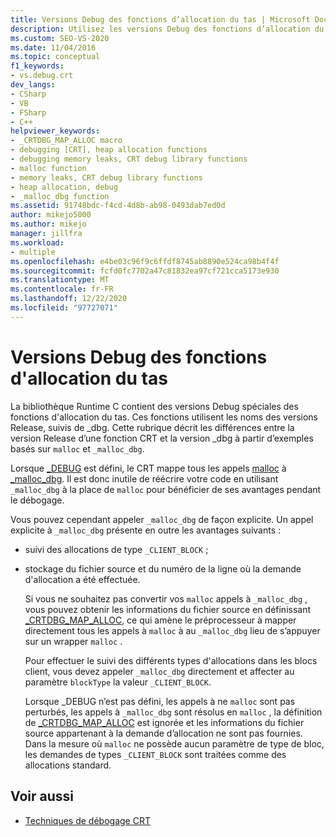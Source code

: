 ```yaml
---
title: Versions Debug des fonctions d’allocation du tas | Microsoft Docs
description: Utilisez les versions Debug des fonctions d’allocation du tas dans la bibliothèque Runtime C. Ces fonctions ont les mêmes noms que les versions release, avec _dbg ajoutée.
ms.custom: SEO-VS-2020
ms.date: 11/04/2016
ms.topic: conceptual
f1_keywords:
- vs.debug.crt
dev_langs:
- CSharp
- VB
- FSharp
- C++
helpviewer_keywords:
- _CRTDBG_MAP_ALLOC macro
- debugging [CRT], heap allocation functions
- debugging memory leaks, CRT debug library functions
- malloc function
- memory leaks, CRT debug library functions
- heap allocation, debug
- _malloc_dbg function
ms.assetid: 91748bdc-f4cd-4d8b-ab98-0493dab7ed0d
author: mikejo5000
ms.author: mikejo
manager: jillfra
ms.workload:
- multiple
ms.openlocfilehash: e4be03c96f9c6ffdf8745ab8890e524ca98b4f4f
ms.sourcegitcommit: fcfd0fc7702a47c81832ea97cf721cca5173e930
ms.translationtype: MT
ms.contentlocale: fr-FR
ms.lasthandoff: 12/22/2020
ms.locfileid: "97727071"
---
```

# <a name="debug-versions-of-heap-allocation-functions"></a>Versions Debug des fonctions d'allocation du tas
La bibliothèque Runtime C contient des versions Debug spéciales des fonctions d'allocation du tas. Ces fonctions utilisent les noms des versions Release, suivis de _dbg. Cette rubrique décrit les différences entre la version Release d’une fonction CRT et la version _dbg à partir d’exemples basés sur `malloc` et `_malloc_dbg`.

 Lorsque [_DEBUG](/cpp/c-runtime-library/debug) est défini, le CRT mappe tous les appels [malloc](/cpp/c-runtime-library/reference/malloc) à [_malloc_dbg](/cpp/c-runtime-library/reference/malloc-dbg). Il est donc inutile de réécrire votre code en utilisant `_malloc_dbg` à la place de `malloc` pour bénéficier de ses avantages pendant le débogage.

 Vous pouvez cependant appeler `_malloc_dbg` de façon explicite. Un appel explicite à `_malloc_dbg` présente en outre les avantages suivants :

- suivi des allocations de type `_CLIENT_BLOCK` ;

- stockage du fichier source et du numéro de la ligne où la demande d'allocation a été effectuée.

  Si vous ne souhaitez pas convertir vos `malloc` appels à `_malloc_dbg` , vous pouvez obtenir les informations du fichier source en définissant [_CRTDBG_MAP_ALLOC](/cpp/c-runtime-library/crtdbg-map-alloc), ce qui amène le préprocesseur à mapper directement tous les appels à `malloc` à au `_malloc_dbg` lieu de s’appuyer sur un wrapper `malloc` .

  Pour effectuer le suivi des différents types d'allocations dans les blocs client, vous devez appeler `_malloc_dbg` directement et affecter au paramètre `blockType` la valeur `_CLIENT_BLOCK`.

  Lorsque _DEBUG n’est pas défini, les appels à ne `malloc` sont pas perturbés, les appels à `_malloc_dbg` sont résolus en `malloc` , la définition de [_CRTDBG_MAP_ALLOC](/cpp/c-runtime-library/crtdbg-map-alloc) est ignorée et les informations du fichier source appartenant à la demande d’allocation ne sont pas fournies. Dans la mesure où `malloc` ne possède aucun paramètre de type de bloc, les demandes de types `_CLIENT_BLOCK` sont traitées comme des allocations standard.

## <a name="see-also"></a>Voir aussi

- [Techniques de débogage CRT](../debugger/crt-debugging-techniques.md)